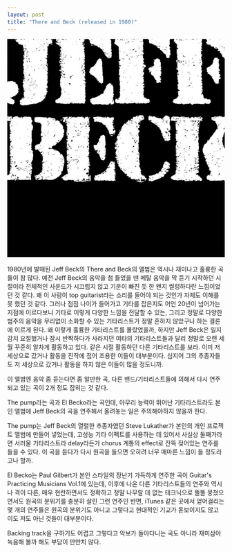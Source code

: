 ```yaml
---
layout: post
title: "There and Beck (released in 1980)"
---
```


![image](/assets/images/847d724765fb3538c01efcb80f01d249.jpg)




1980년에 발매된 Jeff Beck의 There and Beck의 앨범은 역시나 재미나고 훌륭한 곡들이 참 많다. 예전 Jeff Beck의 음악을 첨 들었을 땐 메탈 음악을 막 듣기 시작하던 시절이라 전체적인 사운드가 시끄럽지 않고 기운이 빠진 듯 한 왠지 썰렁하다란 느낌이었던 것 같다. 왜 이 사람이 top guitarist라는 소리를 들어야 되는 것인가 자체도 이해를 못 했던 것 같다. 그러나 점점 나이가 들어가고 기타를 잡은지도 어언 20년이 넘어가는 지점에 이르다보니 기타로 이렇게 다양한 느낌을 전달할 수 있는, 그리고 정말로 다양한 범주의 음악을 무리없이 소화할 수 있는 기타리스트가 정말 흔하지 않았구나 하는 결론에 이르게 된다. 왜 이렇게 훌륭한 기타리스트를 몰랐었을까, 하지만 Jeff Beck은 일지감치 요절했거나 잠시 반짝하다가 사라지던 여타의 기타리스트들과 달리 정말로 오랜 세월 꾸준히 알차게 활동하고 있다. 같은 시절 활동하던 다른 기타리스트를 보라. 이미 저 세상으로 갔거나 활동을 진작에 접어 조용한 이들이 대부분이다. 심지어 그의 추종자들도 저 세상으로 갔거나 활동을 하지 않은 이들이 많을 정도니까.




이 앨범엔 음악 좀 듣는다면 좀 알만한 곡, 다른 밴드/기타리스트들에 의해서 다시 연주되고 있는 곡이 2개 정도 잡히는 것 같다.




The pump라는 곡과 El Becko라는 곡인데, 아무리 능력이 뛰어난 기타리스트라도 본인 앨범에 Jeff Beck의 곡을 연주해서 올려놓는 일은 주의해야하지 않을까 한다.




The pump는 Jeff Beck의 열렬한 추종자였던 Steve Lukather가 본인의 개인 프로젝트 앨범에 만들어 넣었는데, 고성능 기타 이펙트를 사용하는 데 있어서 사실상 둘째가라면 서러울 기타리스트라 delay라든가 chorus 계통의 effect로 잔뜩 젖어있는 연주를 들을 수 있다. 이 곡을 듣다가 다시 원곡을 들으면 오히려 너무 매마른 느낌이 들 정도라고나 할까. 




El Becko는 Paul Gilbert가 본인 스타일의 장난기 가득하게 연주한 곡이 Guitar's Practicing Musicians Vol.1에 있는데, 이후에 나온 다른 기타리스트들의 연주와 역시나 격이 다른, 매우 현란하면서도 정확하고 정말 나무랄 데 없는 테크닉으로 똘똘 뭉쳤으면서도 원곡의 분위기를 충분히 살린 그런 연주인 반면, iTunes 같은 곳에서 얻어걸리는 몇 개의 연주들은 원곡의 분위기도 아니고 그렇다고 현대적인 기교가 돋보이지도 않고 이도 저도 아닌 것들이 대부분이다. 




Backing track을 구하기도 어렵고 그렇다고 악보가 돌아다니는 곡도 아니라 재미삼아 녹음해 볼까 해도 부담이 만만치 않다. 


